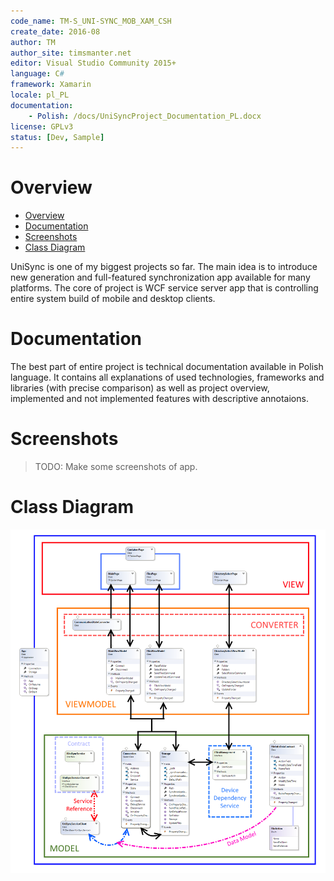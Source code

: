 ```yaml
---
code_name: TM-S_UNI-SYNC_MOB_XAM_CSH
create_date: 2016-08
author: TM
author_site: timsmanter.net
editor: Visual Studio Community 2015+
language: C#
framework: Xamarin
locale: pl_PL
documentation:
	- Polish: /docs/UniSyncProject_Documentation_PL.docx
license: GPLv3
status: [Dev, Sample]
---
```


# Overview

<!-- TOC -->

- [Overview](#overview)
- [Documentation](#documentation)
- [Screenshots](#screenshots)
- [Class Diagram](#class-diagram)

<!-- /TOC -->

UniSync is one of my biggest projects so far. The main idea is to introduce new generation and full-featured synchronization app available for many platforms. The core of project is WCF service server app that is controlling entire system build of mobile and desktop clients.

# Documentation

The best part of entire project is technical documentation available in Polish language. It contains all explanations of used technologies, frameworks and libraries (with precise comparison) as well as project overview, implemented and not implemented features with descriptive annotaions.

# Screenshots

> TODO: Make some screenshots of app.

# Class Diagram

![System Schema](docs/diagram.png)